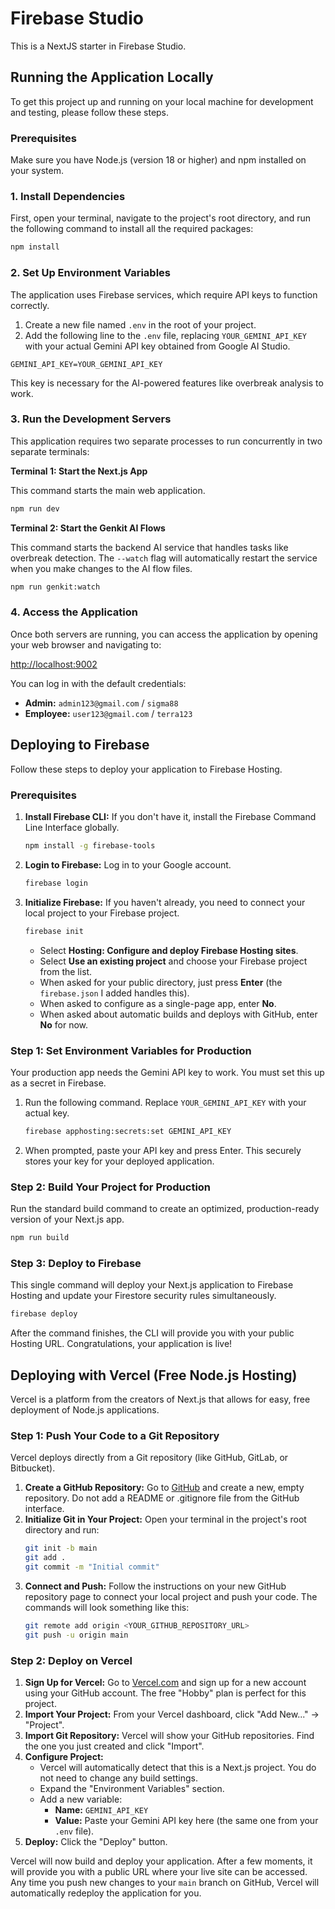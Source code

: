 # Firebase Studio

This is a NextJS starter in Firebase Studio.

## Running the Application Locally

To get this project up and running on your local machine for development and testing, please follow these steps.

### Prerequisites

Make sure you have Node.js (version 18 or higher) and npm installed on your system.

### 1. Install Dependencies

First, open your terminal, navigate to the project's root directory, and run the following command to install all the required packages:

```bash
npm install
```

### 2. Set Up Environment Variables

The application uses Firebase services, which require API keys to function correctly.

1.  Create a new file named `.env` in the root of your project.
2.  Add the following line to the `.env` file, replacing `YOUR_GEMINI_API_KEY` with your actual Gemini API key obtained from Google AI Studio.

```
GEMINI_API_KEY=YOUR_GEMINI_API_KEY
```

This key is necessary for the AI-powered features like overbreak analysis to work.

### 3. Run the Development Servers

This application requires two separate processes to run concurrently in two separate terminals:

**Terminal 1: Start the Next.js App**

This command starts the main web application.

```bash
npm run dev
```

**Terminal 2: Start the Genkit AI Flows**

This command starts the backend AI service that handles tasks like overbreak detection. The `--watch` flag will automatically restart the service when you make changes to the AI flow files.

```bash
npm run genkit:watch
```

### 4. Access the Application

Once both servers are running, you can access the application by opening your web browser and navigating to:

[http://localhost:9002](http://localhost:9002)

You can log in with the default credentials:
*   **Admin:** `admin123@gmail.com` / `sigma88`
*   **Employee:** `user123@gmail.com` / `terra123`


## Deploying to Firebase

Follow these steps to deploy your application to Firebase Hosting.

### Prerequisites

1.  **Install Firebase CLI:** If you don't have it, install the Firebase Command Line Interface globally.
    ```bash
    npm install -g firebase-tools
    ```

2.  **Login to Firebase:** Log in to your Google account.
    ```bash
    firebase login
    ```

3.  **Initialize Firebase:** If you haven't already, you need to connect your local project to your Firebase project.
    ```bash
    firebase init
    ```
    - Select **Hosting: Configure and deploy Firebase Hosting sites**.
    - Select **Use an existing project** and choose your Firebase project from the list.
    - When asked for your public directory, just press **Enter** (the `firebase.json` I added handles this).
    - When asked to configure as a single-page app, enter **No**.
    - When asked about automatic builds and deploys with GitHub, enter **No** for now.

### Step 1: Set Environment Variables for Production

Your production app needs the Gemini API key to work. You must set this up as a secret in Firebase.

1.  Run the following command. Replace `YOUR_GEMINI_API_KEY` with your actual key.
    ```bash
    firebase apphosting:secrets:set GEMINI_API_KEY
    ```
2.  When prompted, paste your API key and press Enter. This securely stores your key for your deployed application.

### Step 2: Build Your Project for Production

Run the standard build command to create an optimized, production-ready version of your Next.js app.

```bash
npm run build
```

### Step 3: Deploy to Firebase

This single command will deploy your Next.js application to Firebase Hosting and update your Firestore security rules simultaneously.

```bash
firebase deploy
```

After the command finishes, the CLI will provide you with your public Hosting URL. Congratulations, your application is live!


## Deploying with Vercel (Free Node.js Hosting)

Vercel is a platform from the creators of Next.js that allows for easy, free deployment of Node.js applications.

### Step 1: Push Your Code to a Git Repository

Vercel deploys directly from a Git repository (like GitHub, GitLab, or Bitbucket).

1.  **Create a GitHub Repository:** Go to [GitHub](https://github.com) and create a new, empty repository. Do not add a README or .gitignore file from the GitHub interface.
2.  **Initialize Git in Your Project:** Open your terminal in the project's root directory and run:
    ```bash
    git init -b main
    git add .
    git commit -m "Initial commit"
    ```
3.  **Connect and Push:** Follow the instructions on your new GitHub repository page to connect your local project and push your code. The commands will look something like this:
    ```bash
    git remote add origin <YOUR_GITHUB_REPOSITORY_URL>
    git push -u origin main
    ```

### Step 2: Deploy on Vercel

1.  **Sign Up for Vercel:** Go to [Vercel.com](https://vercel.com) and sign up for a new account using your GitHub account. The free "Hobby" plan is perfect for this project.
2.  **Import Your Project:** From your Vercel dashboard, click "Add New..." -> "Project".
3.  **Import Git Repository:** Vercel will show your GitHub repositories. Find the one you just created and click "Import".
4.  **Configure Project:**
    *   Vercel will automatically detect that this is a Next.js project. You do not need to change any build settings.
    *   Expand the "Environment Variables" section.
    *   Add a new variable:
        *   **Name:** `GEMINI_API_KEY`
        *   **Value:** Paste your Gemini API key here (the same one from your `.env` file).
5.  **Deploy:** Click the "Deploy" button.

Vercel will now build and deploy your application. After a few moments, it will provide you with a public URL where your live site can be accessed. Any time you push new changes to your `main` branch on GitHub, Vercel will automatically redeploy the application for you.

